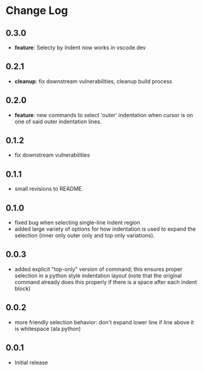 # Change Log

## 0.3.0
- **feature**: Selecty by Indent now works in vscode.dev

## 0.2.1
- **cleanup**: fix downstream vulnerabilities, cleanup build process

## 0.2.0
- **feature**: new commands to select 'outer' indentation when cursor is on
  one of said outer indentation lines.

## 0.1.2

- fix downstream vulnerabilities

## 0.1.1

- small revisions to README.

## 0.1.0

- fixed bug when selecting single-line indent region
- added large variety of options for how indentation is used to expand the
  selection (inner only outer only and top only variations).

## 0.0.3

- added explicit "top-only" version of command; this ensures proper selection
in a python style indentation layout (note that the original command already
does this properly if there is a space after each indent block)

## 0.0.2

- more friendly selection behavior: don't expand lower line if line above it is
whitespace (ala python)

## 0.0.1

- Initial release